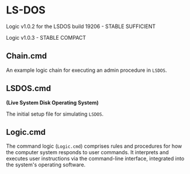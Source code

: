 # LS-DOS
Logic v1.0.2 for the LSDOS build 19206 - STABLE SUFFICIENT

Logic v1.0.3 - STABLE COMPACT

## Chain.cmd
An example logic chain for executing an admin procedure in ``LSDOS``.

## LSDOS.cmd
**(Live System Disk Operating System)**

The initial setup file for simulating ``LSDOS``.

## Logic.cmd
The command logic (``Logic.cmd``) comprises rules and procedures for how the computer system responds to user commands. It interprets and executes user instructions via the command-line interface, integrated into the system's operating software.
